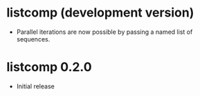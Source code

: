 # listcomp (development version)

* Parallel iterations are now possible by passing a named list of sequences.

# listcomp 0.2.0

* Initial release
